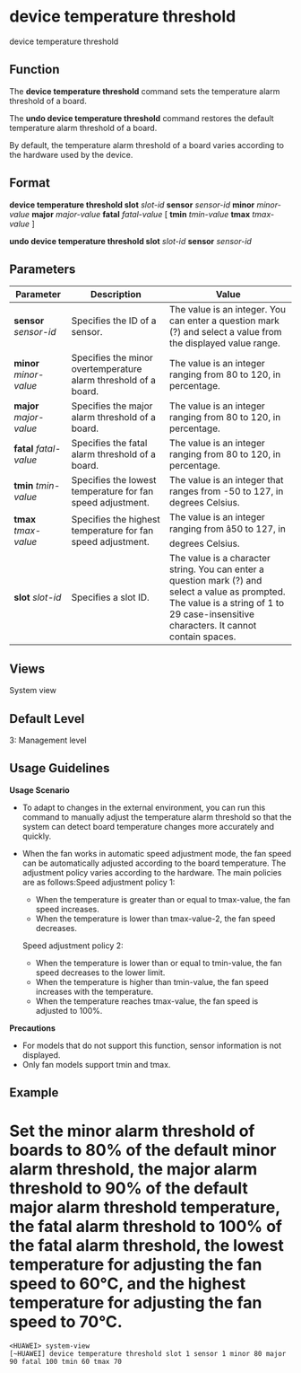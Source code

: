 device temperature threshold
============================

device temperature threshold

Function
--------



The **device temperature threshold** command sets the temperature alarm threshold of a board.

The **undo device temperature threshold** command restores the default temperature alarm threshold of a board.



By default, the temperature alarm threshold of a board varies according to the hardware used by the device.


Format
------

**device temperature threshold slot** *slot-id* **sensor** *sensor-id* **minor** *minor-value* **major** *major-value* **fatal** *fatal-value* [ **tmin** *tmin-value* **tmax** *tmax-value* ]

**undo device temperature threshold slot** *slot-id* **sensor** *sensor-id*


Parameters
----------

| Parameter | Description | Value |
| --- | --- | --- |
| **sensor** *sensor-id* | Specifies the ID of a sensor. | The value is an integer. You can enter a question mark (?) and select a value from the displayed value range. |
| **minor** *minor-value* | Specifies the minor overtemperature alarm threshold of a board. | The value is an integer ranging from 80 to 120, in percentage. |
| **major** *major-value* | Specifies the major alarm threshold of a board. | The value is an integer ranging from 80 to 120, in percentage. |
| **fatal** *fatal-value* | Specifies the fatal alarm threshold of a board. | The value is an integer ranging from 80 to 120, in percentage. |
| **tmin** *tmin-value* | Specifies the lowest temperature for fan speed adjustment. | The value is an integer that ranges from -50 to 127, in degrees Celsius. |
| **tmax** *tmax-value* | Specifies the highest temperature for fan speed adjustment. | The value is an integer ranging from â50 to 127, in degrees Celsius. |
| **slot** *slot-id* | Specifies a slot ID. | The value is a character string. You can enter a question mark (?) and select a value as prompted. The value is a string of 1 to 29 case-insensitive characters. It cannot contain spaces. |



Views
-----

System view


Default Level
-------------

3: Management level


Usage Guidelines
----------------

**Usage Scenario**

* To adapt to changes in the external environment, you can run this command to manually adjust the temperature alarm threshold so that the system can detect board temperature changes more accurately and quickly.
* When the fan works in automatic speed adjustment mode, the fan speed can be automatically adjusted according to the board temperature. The adjustment policy varies according to the hardware. The main policies are as follows:Speed adjustment policy 1:
  
  + When the temperature is greater than or equal to tmax-value, the fan speed increases.
  + When the temperature is lower than tmax-value-2, the fan speed decreases.
  
  Speed adjustment policy 2:
  
  + When the temperature is lower than or equal to tmin-value, the fan speed decreases to the lower limit.
  + When the temperature is higher than tmin-value, the fan speed increases with the temperature.
  + When the temperature reaches tmax-value, the fan speed is adjusted to 100%.

**Precautions**

* For models that do not support this function, sensor information is not displayed.
* Only fan models support tmin and tmax.


Example
-------

# Set the minor alarm threshold of boards to 80% of the default minor alarm threshold, the major alarm threshold to 90% of the default major alarm threshold temperature, the fatal alarm threshold to 100% of the fatal alarm threshold, the lowest temperature for adjusting the fan speed to 60°C, and the highest temperature for adjusting the fan speed to 70°C.
```
<HUAWEI> system-view
[~HUAWEI] device temperature threshold slot 1 sensor 1 minor 80 major 90 fatal 100 tmin 60 tmax 70

```